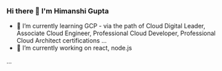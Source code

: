 ### Hi there 👋 I'm Himanshi Gupta

- 🌱 I’m currently learning GCP - via the path of Cloud Digital Leader, Associate Cloud Engineer, Professional Cloud Developer, Professional Cloud Architect certifications ... 
- 🔭 I’m currently working on react, node.js

...


<!--
**himanshigupta29/himanshigupta29** is a ✨ _special_ ✨ repository because its `README.md` (this file) appears on your GitHub profile.

Here are some ideas to get you started:

- 🔭 I’m currently working on ...
- 🌱 I’m currently learning ...
- 👯 I’m looking to collaborate on ...
- 🤔 I’m looking for help with ...
- 💬 Ask me about ...
- 📫 How to reach me: ...
- 😄 Pronouns: ...
- ⚡ Fun fact: ...
-->
